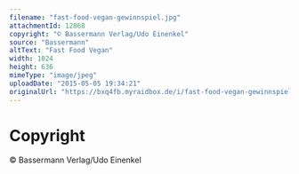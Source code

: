```yaml
---
filename: "fast-food-vegan-gewinnspiel.jpg"
attachmentId: 12868
copyright: "© Bassermann Verlag/Udo Einenkel"
source: "Bassermann"
altText: "Fast Food Vegan"
width: 1024
height: 636
mimeType: "image/jpeg"
uploadDate: "2015-05-05 19:34:21"
originalUrl: "https://bxq4fb.myraidbox.de/i/fast-food-vegan-gewinnspiel.jpg"
---
```


# Copyright

© Bassermann Verlag/Udo Einenkel

